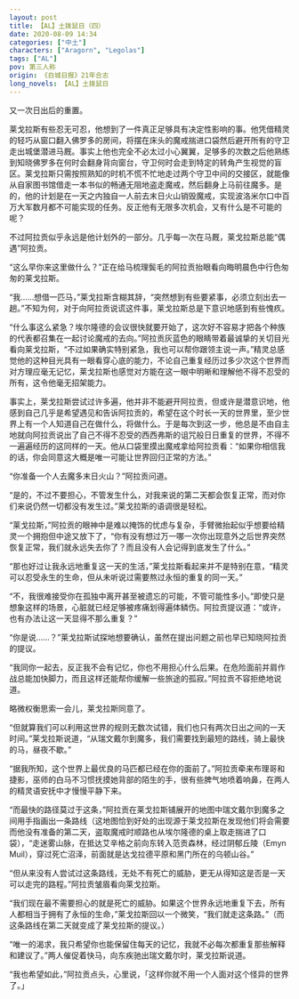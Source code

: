 ```yaml
---
layout: post
title: 【AL】土拨鼠日（四）
date: 2020-08-09 14:34
categories: ["中土"]
characters: ["Aragorn", "Legolas"]
tags: ["AL"]
pov: 第三人称
origin: 《白城日报》21年合志
long_novels: 【AL】土拨鼠日
---
```


又一次日出后的重置。

莱戈拉斯有些忍无可忍，他想到了一件真正足够具有决定性影响的事。他凭借精灵的轻巧从窗口翻入佛罗多的房间，将摆在床头的魔戒揣进口袋然后避开所有的守卫走出城堡潜进马厩。事实上他也完全不必太过小心翼翼，足够多的次数之后他熟练到知晓佛罗多在何时会翻身背向窗台，守卫何时会走到特定的转角产生视觉的盲区。莱戈拉斯只需按照熟知的时机不慌不忙地走过两个守卫中间的交接区，就能像从自家图书馆借走一本书似的畅通无阻地盗走魔戒，然后翻身上马前往魔多。是的，他的计划是在一天之内独自一人前去末日火山销毁魔戒，实现波洛米尔口中百万大军数月都不可能实现的任务。反正他有无限多次机会，又有什么是不可能的呢？

不过阿拉贡似乎永远是他计划外的一部分。几乎每一次在马厩，莱戈拉斯总能“偶遇”阿拉贡。

“这么早你来这里做什么？”正在给马梳理鬓毛的阿拉贡抬眼看向晦明晨色中行色匆匆的莱戈拉斯。

“我……想借一匹马，”莱戈拉斯含糊其辞，“突然想到有些要紧事，必须立刻出去一趟。”不知为何，对于向阿拉贡说谎这件事，莱戈拉斯总是下意识地感到有些愧疚。

“什么事这么紧急？埃尔隆德的会议很快就要开始了，这次好不容易才把各个种族的代表都召集在一起讨论魔戒的去向。”阿拉贡灰蓝色的眼睛带着最诚挚的关切目光看向莱戈拉斯，“不过如果确实特别紧急，我也可以帮你跟领主说一声。”精灵总感觉他的这种目光具有一眼看穿心底的能力，不论自己重复经历过多少次这个世界而对方理应毫无记忆，莱戈拉斯也感觉对方能在这一眼中明晰和理解他不得不忍受的所有，这令他毫无招架能力。

事实上，莱戈拉斯尝试过许多遍，他并非不能避开阿拉贡，但或许是潜意识地，他感到自己几乎是希望遇见和告诉阿拉贡的，希望在这个时长一天的世界里，至少世界上有一个人知道自己在做什么，将做什么。于是每次到这一步，他总是不由自主地就向阿拉贡说出了自己不得不忍受的西西弗斯的诅咒般日日重复的世界，不得不一遍遍经历的这同样的一天。他从口袋里摸出魔戒拿给阿拉贡看：“如果你相信我的话，你会同意这大概是唯一可能让世界回归正常的方法。”

“你准备一个人去魔多末日火山？”阿拉贡问道。

“是的，不过不要担心，不管发生什么，对我来说的第二天都会恢复正常，而对你们来说仍然一切都没有发生过。”莱戈拉斯的语调很是轻松。

“莱戈拉斯，”阿拉贡的眼神中是难以掩饰的忧虑与复杂，手臂微抬起似乎想要给精灵一个拥抱但中途又放下了，“你有没有想过万一哪一次你出现意外之后世界突然恢复正常，我们就永远失去你了？而且没有人会记得到底发生了什么。”

“那也好过让我永远地重复这一天的生活，”莱戈拉斯看起来并不是特别在意，“精灵可以忍受永生的生命，但从未听说过需要熬过永恒的重复的同一天。”

“不，我很难接受你在孤独中离开甚至被遗忘的可能，不管可能性多小。”即使只是想象这样的场景，心脏就已经足够被疼痛划得遍体鳞伤。阿拉贡提议道：“或许，也有办法让这一天显得不那么重复？”

“你是说……？”莱戈拉斯试探地想要确认，虽然在提出问题之前也早已知晓阿拉贡的提议。

“我同你一起去，反正我不会有记忆，你也不用担心什么后果。在危险面前并肩作战总能加快脚力，而且这样还能帮你缓解一些旅途的孤寂。”阿拉贡不容拒绝地说道。

略微权衡思索一会儿，莱戈拉斯同意了。



“但就算我们可以利用这世界的规则无数次试错，我们也只有两次日出之间的一天时间。”莱戈拉斯说道，“从瑞文戴尔到魔多，我们需要找到最短的路线，骑上最快的马，昼夜不歇。”

“据我所知，这个世界上最优良的马匹都已经在你的面前了。”阿拉贡牵来布理哥和捷影，巫师的白马不习惯抚摸她背部的陌生的手，很有些脾气地喷着响鼻，在两人的精灵语安抚中才慢慢平静下来。

“而最快的路径莫过于这条，”阿拉贡在莱戈拉斯铺展开的地图中瑞文戴尔到魔多之间用手指画出一条路线（这地图恰到好处的出现源于莱戈拉斯在发现他们将会需要而他没有准备的第二天，盗取魔戒时顺路也从埃尔隆德的桌上取走揣进了口袋），“走迷雾山脉，在抵达艾辛格之前向东转入范贡森林，经过阴郁丘陵（Emyn Muil），穿过死亡沼泽，前面就是达戈拉德平原和黑门所在的乌顿山谷。”

“但从来没有人尝试过这条路线，无处不有死亡的威胁，更无从得知这是否是一天可以走完的路程。”阿拉贡皱眉看向莱戈拉斯。

“我们现在最不需要担心的就是死亡的威胁。如果这个世界永远地重复下去，所有人都相当于拥有了永恒的生命，”莱戈拉斯回以一个微笑，“我们就走这条路。”（而这条路线在第二天就变成了莱戈拉斯的提议。）

“唯一的渴求，我只希望你也能保留住每天的记忆，我就不必每次都重复那些解释和建议了。”两人催促着快马，向东疾驰出瑞文戴尔时，莱戈拉斯说道。

“我也希望如此，”阿拉贡点头，心里说，「这样你就不用一个人面对这个怪异的世界了。」

<br>
